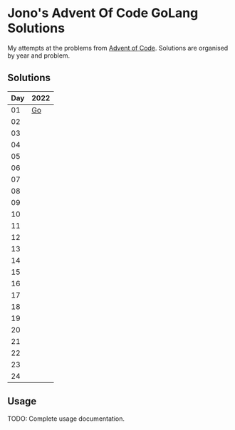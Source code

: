# Jono's Advent Of Code GoLang Solutions

My attempts at the problems from [Advent of Code](https://adventofcode.com/). Solutions are organised by year and problem.

## Solutions

| Day | 2022 |
|---|---|
| 01 | [Go][22d01] |
| 02 |  |
| 03 |  |
| 04 |  |
| 05 |  |
| 06 |  |
| 07 |  |
| 08 |  |
| 09 |  |
| 10 |  |
| 11 |  |
| 12 |  |
| 13 |  |
| 14 |  |
| 15 |  |
| 16 |  |
| 17 |  |
| 18 |  |
| 19 |  |
| 20 |  |
| 21 |  |
| 22 |  |
| 23 |  |
| 24 |  |

## Usage

TODO: Complete usage documentation.

<!-- Links -->

[22d01]: 2022/day_01/
